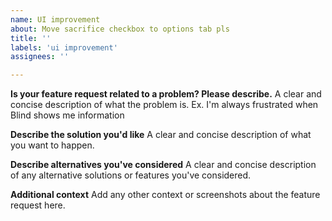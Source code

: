 ```yaml
---
name: UI improvement
about: Move sacrifice checkbox to options tab pls
title: ''
labels: 'ui improvement'
assignees: ''

---
```


**Is your feature request related to a problem? Please describe.**
A clear and concise description of what the problem is. Ex. I'm always frustrated when Blind shows me information

**Describe the solution you'd like**
A clear and concise description of what you want to happen.

**Describe alternatives you've considered**
A clear and concise description of any alternative solutions or features you've considered.

**Additional context**
Add any other context or screenshots about the feature request here.
